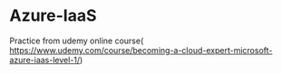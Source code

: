 # Azure-IaaS
Practice from udemy online course( https://www.udemy.com/course/becoming-a-cloud-expert-microsoft-azure-iaas-level-1/)
